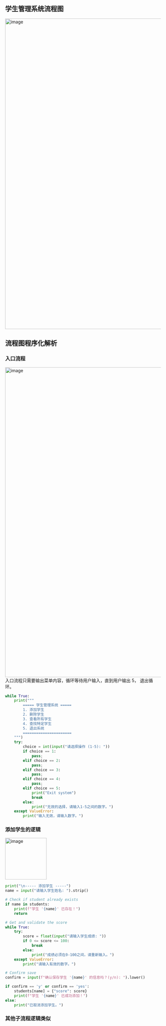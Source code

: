## 学生管理系统流程图
<img width="1001" alt="image" src="https://github.com/user-attachments/assets/c35e0dbd-3ca6-4903-a202-8acb8700d029" />

## 流程图程序化解析
### 入口流程
<img width="999" alt="image" src="https://github.com/user-attachments/assets/35356081-dbf2-4a53-b3e8-7833d1171b9a" />
入口流程只需要输出菜单内容，循环等待用户输入，直到用户输出 5， 退出循环。

``` python
while True:
    print("""
        ===== 学生管理系统 =====
        1. 添加学生
        2. 删除学生
        3. 查看所有学生
        4. 查找特定学生
        5. 退出系统
        ======================
    """)
    try:
        choice = int(input("请选择操作 (1-5): "))
        if choice == 1:
            pass;
        elif choice == 2:
            pass;
        elif choice == 3:
            pass;
        elif choice == 4:
            pass;
        elif choice == 5:
            print("Exit system")
            break
        else:
            print("无效的选择，请输入1-5之间的数字。")
    except ValueError:
        print("输入无效，请输入数字。")
```

### 添加学生的逻辑
<img width="134" alt="image" src="https://github.com/user-attachments/assets/54d72ee3-482a-4ecb-b7fb-fc21de9e68dc" />

```python
print("\n----- 添加学生 -----")
name = input("请输入学生姓名: ").strip()

# Check if student already exists
if name in students:
    print(f"学生 '{name}' 已存在！")
    return

# Get and validate the score
while True:
    try:
        score = float(input("请输入学生成绩: "))
        if 0 <= score <= 100:
            break
        else:
            print("成绩必须在0-100之间，请重新输入。")
    except ValueError:
        print("请输入有效的数字。")

# Confirm save
confirm = input(f"确认保存学生 '{name}' 的信息吗？(y/n): ").lower()

if confirm == 'y' or confirm == 'yes':
    students[name] = {"score": score}
    print(f"学生 '{name}' 已成功添加！")
else:
    print("已取消添加学生。")
```

### 其他子流程逻辑类似
